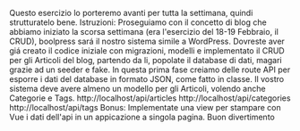 Questo esercizio lo porteremo avanti per tutta la settimana, quindi strutturatelo bene.
Istruzioni:
Proseguiamo con il concetto di blog che abbiamo iniziato la scorsa settimana (era l'esercizio del 18-19 Febbraio, il CRUD), boolpress sará il nostro sistema simile a WordPress.
Dovreste aver giá creato il codice iniziale con migrazioni, modelli e implementato il CRUD per gli Articoli del blog, partendo da li, popolate il database di dati, magari grazie ad un seeder e fake.
In questa prima fase creiamo delle route API per esporre i dati del database in formato JSON, come fatto in classe. Il vostro sistema deve avere almeno un modello per gli Articoli, volendo anche Categorie e Tags.
http://localhost/api/articles
http://localhost/api/categories
http://localhost/api/tags
Bonus:
Implementate una view per stampare con Vue i dati dell'api in un appicazione a singola pagina.
Buon divertimento